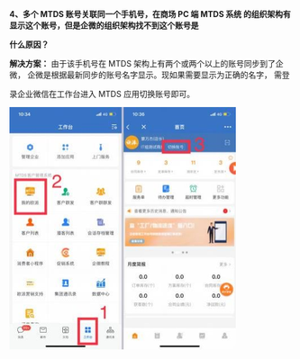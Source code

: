 <a name="bookmark22"></a>**4、多个 MTDS 账号关联同一个手机号，在商场 PC 端 MTDS 系统 的组织架构有显示这个账号，但是企微的组织架构找不到这个账号是**

**什么原因？**

**解决方案：**  由于该手机号在 MTDS 架构上有两个或两个以上的账号同步到了企 微， 企微是根据最新同步的账号名字显示。现如果需要显示为正确的名字，  需登

录企业微信在工作台进入 MTDS 应用切换账号即可。

![](Aspose.Words.aca87248-de04-4a2d-8e8a-3952345973ad.005.jpeg)

